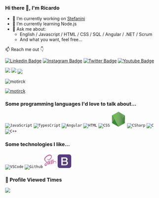 ### Hi there 👋, I'm Ricardo

- 🔭 I’m currently working on [Stefanini](https://stefanini.com/pt-br)
- 🌱 I’m currently learning Node.js
- 💬 Ask me about: 
  * English / Javascript / HTML / CSS / SQL / Angular / .NET / Scrum 
  * And what you want, feel free...

📫 Reach me out 👇

[![Linkedin Badge](https://img.shields.io/badge/-LinkedIn-blue?style=flat-square&logo=Linkedin&logoColor=white&link=https://www.linkedin.com/in/ricardoalvespaula/)](https://www.linkedin.com/in/ricardoalvespaula/)
[![Instagram Badge](https://img.shields.io/badge/-Instagram-%23E4405F?style=flat-square&logo=instagram&logoColor=white&link=https://www.instagram.com/ricardoalvespaula/)](https://www.instagram.com/ricardoalvespaula/)
[![Twitter Badge](https://img.shields.io/badge/-Twitter-1ca0f1?style=flat-square&labelColor=1ca0f1&logo=twitter&logoColor=white&link=https://twitter.com/ricardoalvesp01)](https://twitter.com/ricardoalvesp01)
[![Youtube Badge](https://img.shields.io/badge/-YouTube-ff0000?style=flat-square&labelColor=ff0000&logo=youtube&logoColor=white&link=https://www.youtube.com/channel/UCh4-Ptt4gukQenRWgyC2OXA)](https://www.youtube.com/channel/UCh4-Ptt4gukQenRWgyC2OXA)

<!-- Vertical Spacer -->
<p></p>

<div>
    <img height="180em" src="https://github-readme-stats.vercel.app/api?username=motirck&show_icons=true&theme=monokai&include_all_commits=true&count_private=true"/>
    <img height="180em" src="https://github-readme-stats.vercel.app/api/top-langs/?username=motirck&layout=compact&langs_count=16&theme=monokai"/>
    <img onclick="https://github.com/motirck/" align="center"   src="http://www.thejewelleryeditor.com/media/images_thumbnails/filer_public_thumbnails/old/16294/spacer.gif__1536x0_q75_crop-scale_subsampling-2_upscale-false.png" width="5" />
</div>

<!-- Vertical Spacer -->
<p></p>
<img align="center" src="https://github-readme-streak-stats.herokuapp.com/?user=motirck&theme=monokai" alt="motirck" height="158"/>

<!-- Trophies -->
<p align="left"> <a href="https://github.com/ryo-ma/github-profile-trophy"><img src="https://github-profile-trophy.vercel.app/?username=motirck&theme=onedark&title=MultiLanguage,Commit,Followers,PullRequest,Stars" width="760" alt="motirck" /></a> </p>

### Some programming languages I'd love to talk about...

<code><img alt="JavaScript" title="JS" height="48" src="https://user-images.githubusercontent.com/57419630/122698166-26b1c080-d21d-11eb-86e2-ccadcc205b50.png"></code>
<code><img alt="TypesCript" title="TS" height="48" src="https://user-images.githubusercontent.com/57419630/122698162-24e7fd00-d21d-11eb-943b-89e700baa1ee.png"></code>
<code><img alt="Angular" title="Angular" height="48" src="https://user-images.githubusercontent.com/38081852/120406321-f0b9a480-c320-11eb-8bb8-6f22e95a8eff.png"></code>
<code><img alt="HTML" title="HTML" height="50" src="https://user-images.githubusercontent.com/38081852/87240030-0f9f0780-c3ec-11ea-8370-829ea755b6e9.png"></code>
<code><img alt="CSS" title="CSS" height="50" src="https://user-images.githubusercontent.com/38081852/87240029-0f067100-c3ec-11ea-8075-74e821ece9c0.png"></code>
<code><img alt="NodeJS" title="NodeJS" height="48" src="https://raw.githubusercontent.com/github/explore/80688e429a7d4ef2fca1e82350fe8e3517d3494d/topics/nodejs/nodejs.png"></code>
<code><img alt="CSharp" title="C Sharp" height="48" src="https://user-images.githubusercontent.com/57419630/122697755-61ffbf80-d21c-11eb-901a-a3c4220f3ecf.png"></code>
<code><img alt="C" title="C" height="52" src="https://user-images.githubusercontent.com/57419630/122760833-efb9ca00-d271-11eb-9348-539c0edeee34.png"></code>
<code><img alt="C++" title="C++" height="48" src="https://user-images.githubusercontent.com/57419630/122760869-fcd6b900-d271-11eb-806d-74555059b5c7.png"></code>

### Some technologies I like...
<code><img alt="VSCode" title="VSCode" height="48" src="https://user-images.githubusercontent.com/57419630/122802342-a2eae900-d29b-11eb-9f8a-d492a84716c8.png"></code>
<code><img alt="Github" title="Github" height="48" src="https://user-images.githubusercontent.com/57419630/122800074-e2640600-d298-11eb-975a-5cbe097786c4.png"></code>
<code><img alt="Sass" title="Sass" height="50" src="https://raw.githubusercontent.com/devicons/devicon/master/icons/sass/sass-original.svg" alt="sass" width="40" height="40"/></code> 
<code><img alt="Bootstrap" height="44" src="https://raw.githubusercontent.com/github/explore/80688e429a7d4ef2fca1e82350fe8e3517d3494d/topics/bootstrap/bootstrap.png"></code>

### 🔮 Profile Viewed Times
![](https://komarev.com/ghpvc/?username=motirck&style=flat-square&color=13b982&label=Views)
